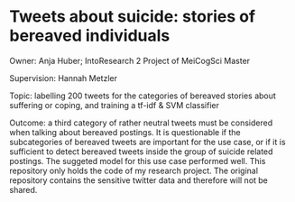 # Tweets about suicide: stories of bereaved individuals

Owner: Anja Huber; IntoResearch 2 Project of MeiCogSci Master

Supervision: Hannah Metzler

Topic: labelling 200 tweets for the categories of bereaved stories about suffering or coping, and training a tf-idf & SVM classifier

Outcome: a third category of rather neutral tweets must be considered when talking about bereaved postings. It is questionable if the subcategories of bereaved tweets are important for the use case, or if it is sufficient to detect bereaved tweets inside the group of suicide related postings. The suggeted model for this use case performed well.
This repository only holds the code of my research project. The original repository contains the sensitive twitter data and therefore will not be shared.
